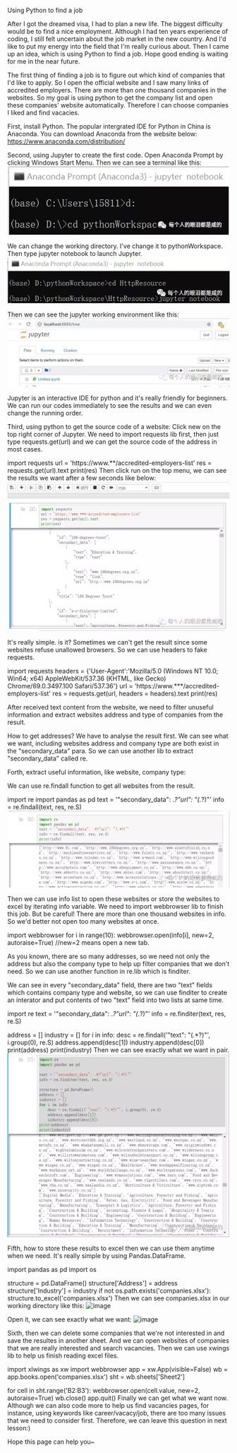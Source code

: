 Using Python to find a job


After I got the dreamed visa, I had to plan a new life. The biggest difficulty would be to find a nice employment. Although I had ten years experience of coding, I still felt uncertain about the job market in the new country. And I'd like to put my energy into the field that I'm really curious about. Then I came up an idea, which is using Python to find a job. Hope good ending is waiting for me in the near future.

The first thing of finding a job is to figure out which kind of companies that I'd like to apply. So I open the official website and I saw many links of accredited employers. There are more than one thousand companies in the websites. So my goal is using python to get the company list and open these companies' website automatically. Therefore I can choose companies I liked and find vacacies.

First, install Python. The popular intergrated IDE for Python in China is Anaconda. You can download Anaconda from the website below: 
https://www.anaconda.com/distribution/ 

Second, using Jupyter to create the first code. Open Anaconda Prompt by clicking Windows Start Menu. Then we can see a terminal like this:
![image](https://github.com/waitfuing/pythonDoc/blob/master/640.webp)

We can change the working directory. I've change it to pythonWorkspace. Then type jupyter notebook to launch Jupyter.
![image](https://github.com/waitfuing/pythonDoc/blob/master/641.webp)

Then we can see the jupyter working environment like this:
![image](https://github.com/waitfuing/pythonDoc/blob/master/642.webp)

Jupyter is an interactive IDE for python and it's really friendly for beginners. We can run our codes immediately to see the results and we can even change the running order.

Third, using python to get the source code of a website:
Click new on the top right corner of Jupyter. We need to import requests lib first, then just type requests.get(url) and we can get the source code of the address in most cases.

import requests
url = 'https://www.**/accredited-employers-list'
res = requests.get(url).text
print(res)
Then click run on the top menu, we can see the results we want after a few seconds like below:
![image](https://github.com/waitfuing/pythonDoc/blob/master/643.webp)


It's really simple. is it? Sometimes we can't get the result since some websites refuse unallowed browsers. So we can use headers to fake requests.

import requests
headers = {'User-Agent':'Mozilla/5.0 (Windows NT 10.0; Win64; x64) AppleWebKit/537.36 (KHTML, like Gecko) Chrome/69.0.3497.100 Safari/537.36'}
url = 'https://www.***/accredited-employers-list'
res = requests.get(url, headers = headers).text
print(res)


After received text content from the website, we need to filter unuseful information and extract websites address and type of companies from the result.



How to get addresses? We have to analyse the result first. We can see what we want, including websites address and company type are both exist in the "secondary_data" para. So we can use another lib to extract "secondary_data" called re.



Forth, extract useful information, like website, company type:

We can use re.findall function to get all websites from the result.

import re
import pandas as pd
text = '"secondary_data": .*?"url": "(.*?)"'
info = re.findall(text, res, re.S)
![image](https://github.com/waitfuing/pythonDoc/blob/master/644.webp)

Then we can use info list to open these websites or store the websites to excel by iterating info variable. We need to import webbrowser lib to finish this job. But be careful! There are more than one thousand websites in info. So we'd better not open too many websites at once.

import webbrowser
for i in range(10):
    webbrowser.open(info[i], new=2, autoraise=True) //new=2 means open a new tab.


As you known, there are so many addresses, so we need not only the address but also the company type to help up filter companies that we don't need. So we can use another function in re.lib which is finditer. 

We can see in every "secondary_data" field, there are two "text" fields  which contains company type and website, so we can use finditer to create an interator and put contents of two "text" field into two lists at same time.

import re
text = '"secondary_data": .*?"url": "(.*?)"'
info = re.finditer(text, res, re.S)

address = []
industry = []
for i in info:
    desc = re.findall('"text": "(.*?)"', i.group(0), re.S)
    address.append(desc[1])
    industry.append(desc[0])
print(address)
print(industry)
Then we can see exactly what we want in pair.
![image](https://github.com/waitfuing/pythonDoc/blob/master/645.webp)




Fifth, how to store these results to excel then we can use them anytime when we need. It's really simple by using Pandas.DataFrame.

import pandas as pd
import os

structure = pd.DataFrame()
structure['Address'] = address
structure['Industry'] = industry
if not os.path.exists('companies.xlsx'):
    structure.to_excel('companies.xlsx')
Then we can see companies.xlsx in our working directory like this:
![image](https://github.com/waitfuing/pythonDoc/blob/master/646.webp)


Open it, we can see exactly what we want:
![image](https://github.com/waitfuing/pythonDoc/blob/master/647.webp)




Sixth, then we can delete some companies that we're not interested in  and save the resultes in another sheet. And we can open websites of companies that we are really interested and search vacancies. Then we can use xwings lib to help us finish reading excel files.

import xlwings as xw
import webbrowser
app = xw.App(visible=False)
wb = app.books.open('companies.xlsx')
sht = wb.sheets['Sheet2']

for cell in sht.range('B2:B3'):
    webbrowser.open(cell.value, new=2, autoraise=True)
wb.close()
app.quit()
Finally we can get what we want now. Although we can also code more to help us find vacancies pages, for instance, using keywords like career/vacacy/job, there are too many issues that we need to consider first. Therefore, we can leave this question in next lesson:)



Hope this page can help you~
